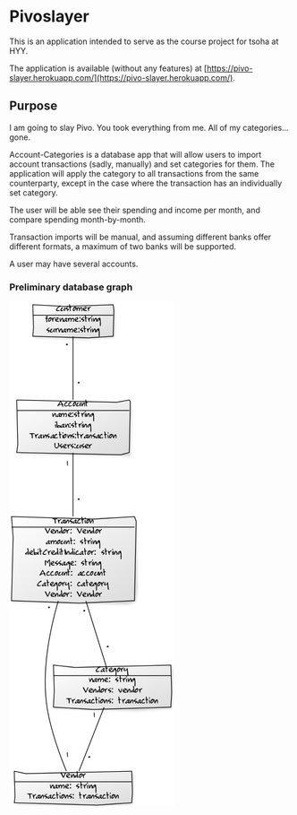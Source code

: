 # Pivoslayer

This is an application intended to serve as the course project for tsoha 
at HYY.

The application is available (without any features) at [https://pivo-slayer.herokuapp.com/](https://pivo-slayer.herokuapp.com/).

## Purpose

I am going to slay Pivo. You took everything from me. All of my categories... gone.

Account-Categories is a database app that will allow users to import 
account transactions (sadly, manually) and set categories for them. The 
application will apply the category to all transactions from the same 
counterparty, except in the case where the transaction has an 
individually set category. 

The user will be able see their spending and income per month, and 
compare spending month-by-month.

Transaction imports will be manual, and assuming different banks offer 
different formats, a maximum of two banks will be supported. 

A user may have several accounts.

### Preliminary database graph

![diagram](/transactionApp.png)

